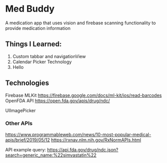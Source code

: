 # Med Buddy
A medication app that uses vision and firebase scanning functionality to provide medication information


## Things I Learned:

1. Custom tabbar and navigationView
2. Calendar Picker Technology
3. Hello



## Technologies
Firebase MLKit https://firebase.google.com/docs/ml-kit/ios/read-barcodes
OpenFDA API https://open.fda.gov/apis/drug/ndc/ 

UIImagePicker

### Other APIs 

https://www.programmableweb.com/news/10-most-popular-medical-apis/brief/2019/05/12
https://rxnav.nlm.nih.gov/RxNormAPIs.html

API example query:
https://api.fda.gov/drug/ndc.json?search=generic_name:%22simvastatin%22



